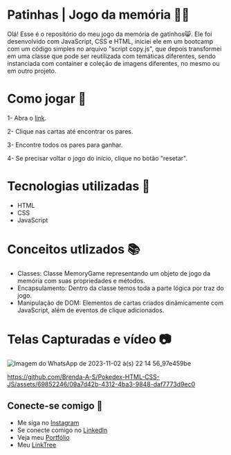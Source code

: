 # Patinhas | Jogo da memória :feet::cat:

Olá! Esse é o repositório do meu jogo da memória de gatinhos:smile_cat:. Ele foi desenvolvido com JavaScript, CSS e HTML, iniciei ele em um bootcamp com um código simples no arquivo "script copy.js", que depois transformei em uma classe que pode ser reutilizada com temáticas diferentes, sendo instanciada com container e coleção de imagens diferentes, no mesmo ou em outro projeto.

# Como jogar :pushpin:

1- Abra o [link](https://brenda-a-s.github.io/Patinhas-Jogo-da-Memoria-JavaScript-CSS-HTML/).

2- Clique nas cartas até encontrar os pares.

3- Encontre todos os pares para ganhar.

4- Se precisar voltar o jogo do início, clique no botão "resetar".

# Tecnologias utilizadas :open_file_folder:

- HTML
- CSS
- JavaScript

# Conceitos utlizados :books:

- Classes: Classe MemoryGame representando um objeto de jogo da memória com suas propriedades e métodos.
- Encapsulamento: Dentro da classe temos toda a parte lógica por traz do jogo.
- Manipulação de DOM: Elementos de cartas criados dinâmicamente com JavaScript, além de eventos de clique adicionados.

# Telas Capturadas e vídeo :camera:

![Imagem do WhatsApp de 2023-11-02 à(s) 22 14 56_97e459be](https://github.com/Brenda-A-S/Pokedex-HTML-CSS-JS/assets/69852246/d119111c-9245-4054-a669-45f3184f7bc9)

https://github.com/Brenda-A-S/Pokedex-HTML-CSS-JS/assets/69852246/09a7d42b-4312-4ba3-9848-daf7773d9ec0

## Conecte-se comigo :link:

* Me siga no [Instagram](https://www.instagram.com/brenda_a_s_dev/)
* Se conecte comigo no [LinkedIn](https://www.linkedin.com/in/brenda-antunes-silva/)
* Veja meu [Portfólio](https://portfolio-brenda-a-s.web.app/)
* Meu [LinkTree](https://linktr.ee/brenda_a_s_dev)


